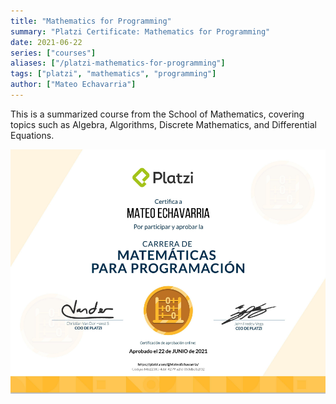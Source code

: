 ```yaml
---
title: "Mathematics for Programming"
summary: "Platzi Certificate: Mathematics for Programming"
date: 2021-06-22
series: ["courses"]
aliases: ["/platzi-mathematics-for-programming"]
tags: ["platzi", "mathematics", "programming"]
author: ["Mateo Echavarria"]
---
```


This is a summarized course from the School of Mathematics, covering topics such as Algebra, Algorithms, Discrete Mathematics, and Differential Equations.

[![Mathematics for Programming](https://raw.githubusercontent.com/TeoEchavarria/TeoEchavarria.github.io/master/images/certificates/math_for_program.png#center)](https://platzi.com/p/MateoEchavarria/ruta/24-matematicas-programacion/diploma/detalle/)
